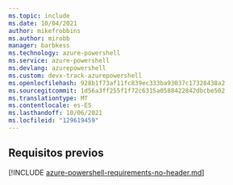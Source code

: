 ```yaml
---
ms.topic: include
ms.date: 10/04/2021
author: mikefrobbins
ms.author: mirobb
manager: barbkess
ms.technology: azure-powershell
ms.service: azure-powershell
ms.devlang: azurepowershell
ms.custom: devx-track-azurepowershell
ms.openlocfilehash: 928b1f73af11fc839ec333ba93037c17328438a2
ms.sourcegitcommit: 1d56a3ff255f1f72c6315a0588422842dbcbe502
ms.translationtype: MT
ms.contentlocale: es-ES
ms.lasthandoff: 10/06/2021
ms.locfileid: "129619459"
---
```

## <a name="prerequisites"></a>Requisitos previos

[!INCLUDE [azure-powershell-requirements-no-header.md](azure-powershell-requirements-no-header.md)]
